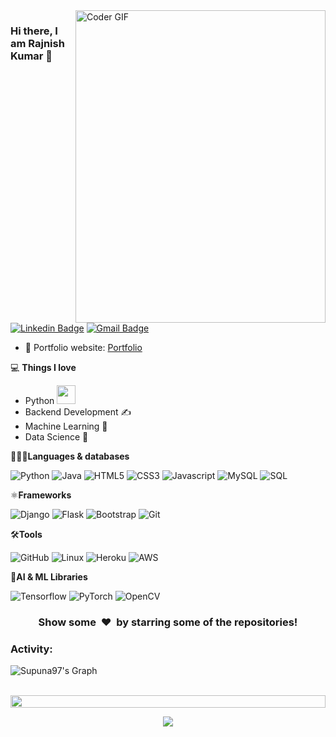 <!---<img align="right" src="https://github.com/0rajnishk/0rajnishk/blob/main/developer.gif" alt="Coder GIF" width="420" height="330"> -->
<img align="right" src="https://user-images.githubusercontent.com/74038190/229223263-cf2e4b07-2615-4f87-9c38-e37600f8381a.gif" alt="Coder GIF" width="400" height="500">



### Hi there, I am Rajnish Kumar 👋
[![Linkedin Badge](https://img.shields.io/badge/-0rajnishk-blue?style=flat-square&logo=Linkedin&logoColor=white&link=https://www.linkedin.com/in/0rajnishk/)](https://www.linkedin.com/in/0rajnishk/)
[![Gmail Badge](https://img.shields.io/badge/-0rajnishk@gmail.com-c14438?style=flat-square&logo=Gmail&logoColor=white&link=mailto:0rajnishk@gmail.com)](mailto:0rajnishk@gmail.com)

- 🎯 Portfolio website: [Portfolio](https://0rajnishk.github.io/)

💻 **Things I love**
- Python <img src="https://media.giphy.com/media/WUlplcMpOCEmTGBtBW/giphy.gif" width="30"> 
- Backend Development ✍️
- Machine Learning 🧐
- Data Science 😬

<!------<a href="https://github.com/anuraghazra/github-readme-stats" title="Go to Source">
  <img align="right" width="420" height="auto" src="https://github-readme-stats.vercel.app/api?username=0rajnishk&show_icons=true&theme=dark&border_color=61dafb&hide_border=true&include_all_commits=true" />
</a> ------->
 
🧑🏾‍💻**Languages &#38; databases**

![Python](https://img.shields.io/badge/-Python-000000?style=flat&logo=python)
![Java](https://img.shields.io/badge/-Java-000000?style=flat&logo=java)
![HTML5](https://img.shields.io/badge/-HTML5-000000?style=flat&logo=HTML5)
![CSS3](https://img.shields.io/badge/-CSS3-000000?style=flat&logo=CSS3)
![Javascript](https://img.shields.io/badge/javascript-000000?style=flat&logo=Javascript)
![MySQL](https://img.shields.io/badge/-MySQL-000000?style=flat&logo=MySQL)
![SQL](https://img.shields.io/badge/-SQL-000000?style=flat&logo=SQL)


⚛**Frameworks**

![Django](https://img.shields.io/badge/-Django-000000?style=flat&logo=Django)
![Flask](https://img.shields.io/badge/-Flask-000000?style=flat&logo=Flask)
![Bootstrap](https://img.shields.io/badge/-Bootstrap-000000?style=flat&logo=bootstrap)
![Git](https://img.shields.io/badge/-Git-000000?style=flat&logo=git&logoColor=F05032)

🛠**Tools**

![GitHub](https://img.shields.io/badge/-GitHub-000000?style=flat&logo=github&logoColor=FFFFFF)
![Linux](https://img.shields.io/badge/-Linux-000000?style=flat&logo=linux&logoColor=FCC624)
![Heroku](https://img.shields.io/badge/-Heroku-000000?style=flat&logo=heroku)
![AWS](https://img.shields.io/badge/AWS-000000?style=flat-square&logo=amazon-aws)

🤖**AI &#38; ML Libraries**

![Tensorflow](https://img.shields.io/badge/-Tensorflow-000000?style=flat&logo=tensorflow)
![PyTorch](https://img.shields.io/badge/-PyTorch-000000?style=flat&logo=pytorch)
![OpenCV](https://img.shields.io/badge/-OpenCV-000000?style=flat&logo=opencv)



<div align="center">
    <h3 align="center">Show some &nbsp;❤️&nbsp; by starring some of the repositories!</h3>
</div>

<!--------- beta ------------------------------->
<h3 align="left">Activity:</h3>

![Supuna97's Graph](https://github-readme-activity-graph.vercel.app/graph?username=0rajnishk&custom_title=Rajnish's%20GitHub%20Activity%20Graph&bg_color=0D1117&color=7F3FBF&line=7F3FBF&point=7F3FBF&area_color=FFFFFF&title_color=FFFFFF&area=true)
<br><br>

<img src="https://i.imgur.com/dBaSKWF.gif" height="20" width="100%">

<p align="center">
<img src="https://raw.githubusercontent.com/trinib/trinib/a5f17399d881c5651a89bfe4a621014b08346cf0/images/marquee.svg">

<div align="center">
